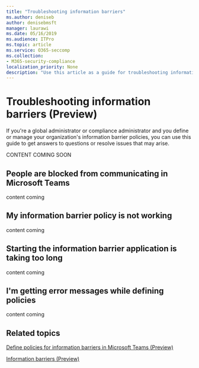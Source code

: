 ```yaml
---
title: "Troubleshooting information barriers"
ms.author: deniseb
author: denisebmsft
manager: laurawi
ms.date: 05/16/2019
ms.audience: ITPro
ms.topic: article
ms.service: O365-seccomp
ms.collection:
- M365-security-compliance
localization_priority: None
description: "Use this article as a guide for troubleshooting information barriers."
---
```


# Troubleshooting information barriers (Preview)

If you're a global administrator or compliance administrator and you define or manage your organization's information barrier policies, you can use this guide to get answers to questions or resolve issues that may arise. 

CONTENT COMING SOON

## People are blocked from communicating in Microsoft Teams

content coming

## My information barrier policy is not working

content coming

## Starting the information barrier application is taking too long

content coming

## I'm getting error messages while defining policies

content coming

## Related topics

[Define policies for information barriers in Microsoft Teams (Preview)](information-barriers-policies.md)

[Information barriers (Preview)](information-barriers.md)



